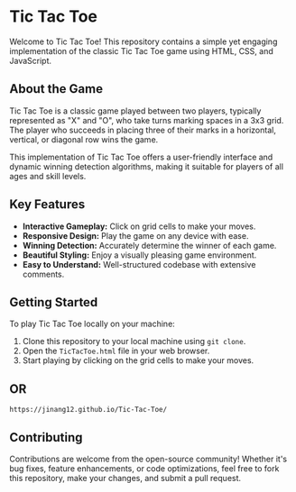 # Tic Tac Toe

Welcome to Tic Tac Toe! This repository contains a simple yet engaging implementation of the classic Tic Tac Toe game using HTML, CSS, and JavaScript.

## About the Game

Tic Tac Toe is a classic game played between two players, typically represented as "X" and "O", who take turns marking spaces in a 3x3 grid. The player who succeeds in placing three of their marks in a horizontal, vertical, or diagonal row wins the game.

This implementation of Tic Tac Toe offers a user-friendly interface and dynamic winning detection algorithms, making it suitable for players of all ages and skill levels.

## Key Features

- **Interactive Gameplay:** Click on grid cells to make your moves.
- **Responsive Design:** Play the game on any device with ease.
- **Winning Detection:** Accurately determine the winner of each game.
- **Beautiful Styling:** Enjoy a visually pleasing game environment.
- **Easy to Understand:** Well-structured codebase with extensive comments.


## Getting Started

To play Tic Tac Toe locally on your machine:

1. Clone this repository to your local machine using `git clone`.
2. Open the `TicTacToe.html` file in your web browser.
3. Start playing by clicking on the grid cells to make your moves.
   
## OR
    https://jinang12.github.io/Tic-Tac-Toe/

## Contributing

Contributions are welcome from the open-source community! Whether it's bug fixes, feature enhancements, or code optimizations, feel free to fork this repository, make your changes, and submit a pull request.
